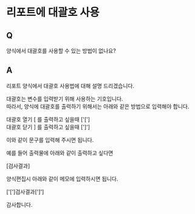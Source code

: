 # 리포트에 대괄호 사용

## Q

양식에서 대괄호를 사용할 수 있는 방법이 없나요?

## A

리포트 양식에서 대괄호 사용법에 대해 설명 드리겠습니다.

대괄호는 변수를 입력받기 위해 사용하는 기호입니다.  
따라서, 양식에 대괄호를 출력하기 위해서는 아래와 같은 방법으로 입력해야 합니다.

대괄호 열기 \[ 를 출력하고 싶을때 \['\['\]  
대괄호 닫기 \] 를 출력하고 싶을때 \['\]'\]

이와 같이 문구를 입력해 주시면 됩니다.

예를 들어 출력물에 아래와 같이 출력하고 싶다면

\[검사결과\]

양식편집시 아래와 같이 메모에 입력하시면 됩니다.

\['\['\]검사결과\['\]'\]

감사합니다.

